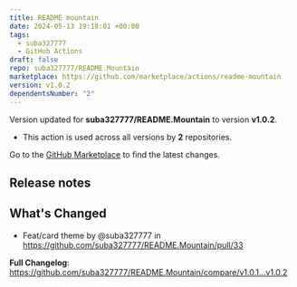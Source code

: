 ```yaml
---
title: README mountain
date: 2024-05-13 19:18:01 +00:00
tags:
  - suba327777
  - GitHub Actions
draft: false
repo: suba327777/README.Mountain
marketplace: https://github.com/marketplace/actions/readme-mountain
version: v1.0.2
dependentsNumber: "2"
---
```



Version updated for **suba327777/README.Mountain** to version **v1.0.2**.
- This action is used across all versions by **2** repositories.

Go to the [GitHub Marketplace](https://github.com/marketplace/actions/readme-mountain) to find the latest changes.

## Release notes

## What's Changed
* Feat/card theme by @suba327777 in https://github.com/suba327777/README.Mountain/pull/33


**Full Changelog**: https://github.com/suba327777/README.Mountain/compare/v1.0.1...v1.0.2
